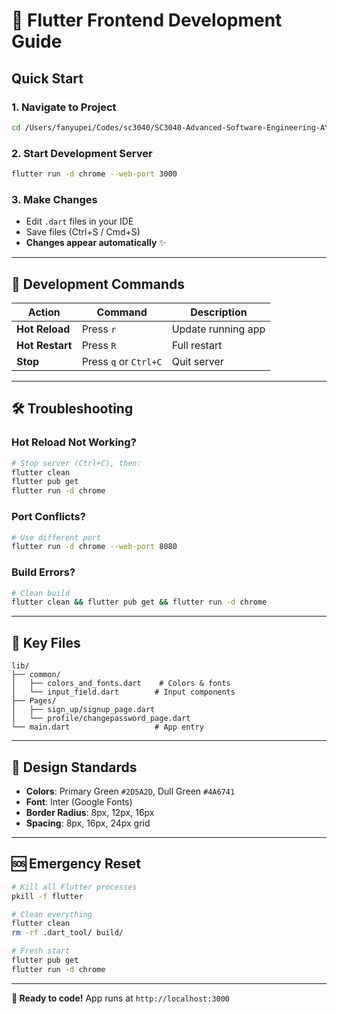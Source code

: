 # 🚀 Flutter Frontend Development Guide

## Quick Start

### 1. Navigate to Project
```bash
cd /Users/fanyupei/Codes/sc3040/SC3040-Advanced-Software-Engineering-AY2025-Sem1/calowin_ui
```

### 2. Start Development Server
```bash
flutter run -d chrome --web-port 3000
```

### 3. Make Changes
- Edit `.dart` files in your IDE
- Save files (Ctrl+S / Cmd+S)
- **Changes appear automatically** ✨

---

## 🔄 Development Commands

| Action | Command | Description |
|--------|---------|-------------|
| **Hot Reload** | Press `r` | Update running app |
| **Hot Restart** | Press `R` | Full restart |
| **Stop** | Press `q` or `Ctrl+C` | Quit server |

---

## 🛠️ Troubleshooting

### **Hot Reload Not Working?**
```bash
# Stop server (Ctrl+C), then:
flutter clean
flutter pub get
flutter run -d chrome
```

### **Port Conflicts?**
```bash
# Use different port
flutter run -d chrome --web-port 8080
```

### **Build Errors?**
```bash
# Clean build
flutter clean && flutter pub get && flutter run -d chrome
```

---

## 📁 Key Files

```
lib/
├── common/
│   ├── colors_and_fonts.dart    # Colors & fonts
│   └── input_field.dart        # Input components
├── Pages/
│   ├── sign_up/signup_page.dart
│   └── profile/changepassword_page.dart
└── main.dart                   # App entry
```

---

## 🎨 Design Standards

- **Colors**: Primary Green `#2D5A2D`, Dull Green `#4A6741`
- **Font**: Inter (Google Fonts)
- **Border Radius**: 8px, 12px, 16px
- **Spacing**: 8px, 16px, 24px grid

---

## 🆘 Emergency Reset

```bash
# Kill all Flutter processes
pkill -f flutter

# Clean everything
flutter clean
rm -rf .dart_tool/ build/

# Fresh start
flutter pub get
flutter run -d chrome
```

---

**🎉 Ready to code!** App runs at `http://localhost:3000`